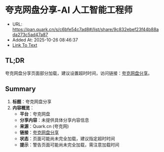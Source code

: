 # 夸克网盘分享-AI 人工智能工程师
- URL: https://pan.quark.cn/s/c6bfe54c7ad8#/list/share/9c832ebef23f44b88ada273c5ad47a87
- Added At: 2025-10-26 08:46:37
- [Link To Text](2025-10-26-夸克网盘分享-ai-人工智能工程师_raw.md)

## TL;DR
夸克网盘分享页面部分加载，建议设置超时时间，访问链接：[夸克网盘分享](https://pan.quark.cn/s/c6bfe54c7ad8)。

## Summary
1. **标题**：夸克网盘分享
2. **内容概览**：
   - **平台**：夸克网盘
   - **分享内容**：未提供具体分享内容信息
   - **来源**：Quark.cn (夸克网)
   - **链接**：[夸克网盘分享](https://pan.quark.cn/s/c6bfe54c7ad8)
   - **状态**：页面可能尚未完全加载，建议指定超时时间
   - **提示**：警告页面可能尚未完全加载，需注意加载时间
